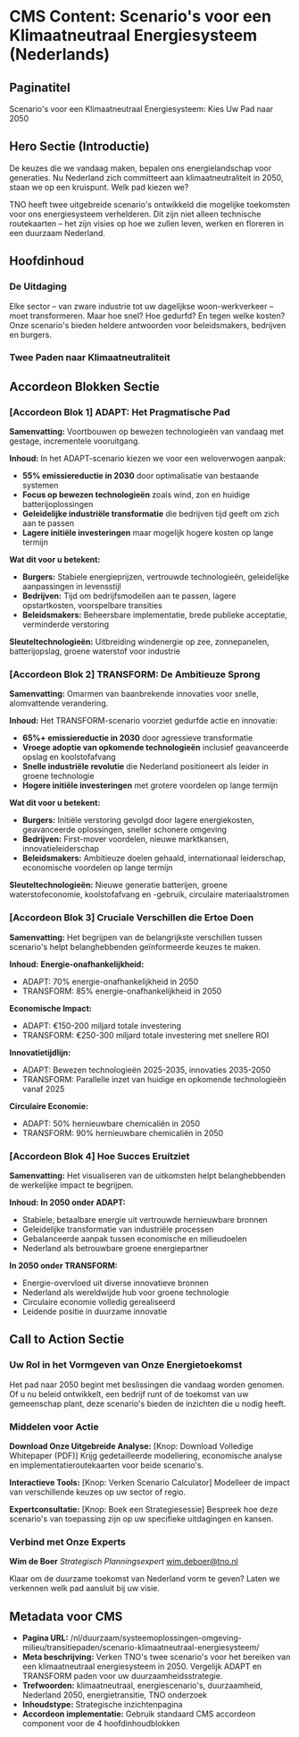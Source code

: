 # CMS Content: Scenario's voor een Klimaatneutraal Energiesysteem (Nederlands)

## Paginatitel
Scenario's voor een Klimaatneutraal Energiesysteem: Kies Uw Pad naar 2050

## Hero Sectie (Introductie)
De keuzes die we vandaag maken, bepalen ons energielandschap voor generaties. Nu Nederland zich committeert aan klimaatneutraliteit in 2050, staan we op een kruispunt. Welk pad kiezen we?

TNO heeft twee uitgebreide scenario's ontwikkeld die mogelijke toekomsten voor ons energiesysteem verhelderen. Dit zijn niet alleen technische routekaarten – het zijn visies op hoe we zullen leven, werken en floreren in een duurzaam Nederland.

## Hoofdinhoud

### De Uitdaging
Elke sector – van zware industrie tot uw dagelijkse woon-werkverkeer – moet transformeren. Maar hoe snel? Hoe gedurfd? En tegen welke kosten? Onze scenario's bieden heldere antwoorden voor beleidsmakers, bedrijven en burgers.

### Twee Paden naar Klimaatneutraliteit

## Accordeon Blokken Sectie

### [Accordeon Blok 1] ADAPT: Het Pragmatische Pad
**Samenvatting:** Voortbouwen op bewezen technologieën van vandaag met gestage, incrementele vooruitgang.

**Inhoud:**
In het ADAPT-scenario kiezen we voor een weloverwogen aanpak:

- **55% emissiereductie in 2030** door optimalisatie van bestaande systemen
- **Focus op bewezen technologieën** zoals wind, zon en huidige batterijoplossingen
- **Geleidelijke industriële transformatie** die bedrijven tijd geeft om zich aan te passen
- **Lagere initiële investeringen** maar mogelijk hogere kosten op lange termijn

**Wat dit voor u betekent:**
- **Burgers:** Stabiele energieprijzen, vertrouwde technologieën, geleidelijke aanpassingen in levensstijl
- **Bedrijven:** Tijd om bedrijfsmodellen aan te passen, lagere opstartkosten, voorspelbare transities
- **Beleidsmakers:** Beheersbare implementatie, brede publieke acceptatie, verminderde verstoring

**Sleuteltechnologieën:** Uitbreiding windenergie op zee, zonnepanelen, batterijopslag, groene waterstof voor industrie

### [Accordeon Blok 2] TRANSFORM: De Ambitieuze Sprong
**Samenvatting:** Omarmen van baanbrekende innovaties voor snelle, alomvattende verandering.

**Inhoud:**
Het TRANSFORM-scenario voorziet gedurfde actie en innovatie:

- **65%+ emissiereductie in 2030** door agressieve transformatie
- **Vroege adoptie van opkomende technologieën** inclusief geavanceerde opslag en koolstofafvang
- **Snelle industriële revolutie** die Nederland positioneert als leider in groene technologie
- **Hogere initiële investeringen** met grotere voordelen op lange termijn

**Wat dit voor u betekent:**
- **Burgers:** Initiële verstoring gevolgd door lagere energiekosten, geavanceerde oplossingen, sneller schonere omgeving
- **Bedrijven:** First-mover voordelen, nieuwe marktkansen, innovatieleiderschap
- **Beleidsmakers:** Ambitieuze doelen gehaald, internationaal leiderschap, economische voordelen op lange termijn

**Sleuteltechnologieën:** Nieuwe generatie batterijen, groene waterstofeconomie, koolstofafvang en -gebruik, circulaire materiaalstromen

### [Accordeon Blok 3] Cruciale Verschillen die Ertoe Doen
**Samenvatting:** Het begrijpen van de belangrijkste verschillen tussen scenario's helpt belanghebbenden geïnformeerde keuzes te maken.

**Inhoud:**
**Energie-onafhankelijkheid:**
- ADAPT: 70% energie-onafhankelijkheid in 2050
- TRANSFORM: 85% energie-onafhankelijkheid in 2050

**Economische Impact:**
- ADAPT: €150-200 miljard totale investering
- TRANSFORM: €250-300 miljard totale investering met snellere ROI

**Innovatietijdlijn:**
- ADAPT: Bewezen technologieën 2025-2035, innovaties 2035-2050
- TRANSFORM: Parallelle inzet van huidige en opkomende technologieën vanaf 2025

**Circulaire Economie:**
- ADAPT: 50% hernieuwbare chemicaliën in 2050
- TRANSFORM: 90% hernieuwbare chemicaliën in 2050

### [Accordeon Blok 4] Hoe Succes Eruitziet
**Samenvatting:** Het visualiseren van de uitkomsten helpt belanghebbenden de werkelijke impact te begrijpen.

**Inhoud:**
**In 2050 onder ADAPT:**
- Stabiele, betaalbare energie uit vertrouwde hernieuwbare bronnen
- Geleidelijke transformatie van industriële processen
- Gebalanceerde aanpak tussen economische en milieudoelen
- Nederland als betrouwbare groene energiepartner

**In 2050 onder TRANSFORM:**
- Energie-overvloed uit diverse innovatieve bronnen
- Nederland als wereldwijde hub voor groene technologie
- Circulaire economie volledig gerealiseerd
- Leidende positie in duurzame innovatie

## Call to Action Sectie

### Uw Rol in het Vormgeven van Onze Energietoekomst

Het pad naar 2050 begint met beslissingen die vandaag worden genomen. Of u nu beleid ontwikkelt, een bedrijf runt of de toekomst van uw gemeenschap plant, deze scenario's bieden de inzichten die u nodig heeft.

### Middelen voor Actie

**Download Onze Uitgebreide Analyse:**
[Knop: Download Volledige Whitepaper (PDF)]
Krijg gedetailleerde modellering, economische analyse en implementatieroutekaarten voor beide scenario's.

**Interactieve Tools:**
[Knop: Verken Scenario Calculator]
Modelleer de impact van verschillende keuzes op uw sector of regio.

**Expertconsultatie:**
[Knop: Boek een Strategiesessie]
Bespreek hoe deze scenario's van toepassing zijn op uw specifieke uitdagingen en kansen.

### Verbind met Onze Experts

**Wim de Boer**
*Strategisch Planningsexpert*
wim.deboer@tno.nl

Klaar om de duurzame toekomst van Nederland vorm te geven? Laten we verkennen welk pad aansluit bij uw visie.

## Metadata voor CMS
- **Pagina URL:** /nl/duurzaam/systeemoplossingen-omgeving-milieu/transitiepaden/scenario-klimaatneutraal-energiesysteem/
- **Meta beschrijving:** Verken TNO's twee scenario's voor het bereiken van een klimaatneutraal energiesysteem in 2050. Vergelijk ADAPT en TRANSFORM paden voor uw duurzaamheidsstrategie.
- **Trefwoorden:** klimaatneutraal, energiescenario's, duurzaamheid, Nederland 2050, energietransitie, TNO onderzoek
- **Inhoudstype:** Strategische inzichtenpagina
- **Accordeon implementatie:** Gebruik standaard CMS accordeon component voor de 4 hoofdinhoudblokken